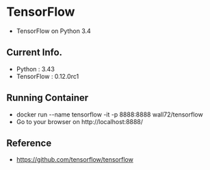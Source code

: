 # TensorFlow
+ TensorFlow on Python 3.4

## Current Info.
+ Python : 3.43
+ TensorFlow : 0.12.0rc1

## Running Container
+ docker run --name tensorflow -it -p 8888:8888 wall72/tensorflow
+ Go to your browser on http://localhost:8888/

## Reference
+ https://github.com/tensorflow/tensorflow
